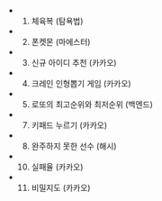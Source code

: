 - 1.  체육복 (탐욕법)
- 2.  폰켓몬 (마에스터)
- 3.  신규 아이디 추천 (카카오)
- 4.  크레인 인형뽑기 게임 (카카오)
- 5.  로또의 최고순위와 최저순위 (백엔드)
  <!-- - 6.  K번째수 (정렬) -->
- 7.  키패드 누르기 (카카오)
- 8.  완주하지 못한 선수 (해시)
  <!-- - 9.  예산(섬머윈터) -->
- 10. 실패율 (카카오)
- 11. 비밀지도 (카카오)
